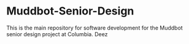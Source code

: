 # Muddbot-Senior-Design
This is the main repository for software development for the Muddbot senior design project at Columbia.
Deez
